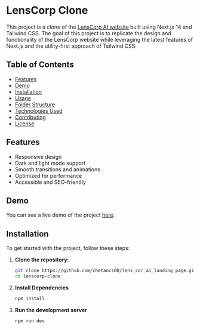 # LensCorp Clone

This project is a clone of the [LensCorp AI website](https://lenscorp.ai/) built using Next.js 14 and Tailwind CSS. The goal of this project is to replicate the design and functionality of the LensCorp website while leveraging the latest features of Next.js and the utility-first approach of Tailwind CSS.

## Table of Contents

- [Features](#features)
- [Demo](#demo)
- [Installation](#installation)
- [Usage](#usage)
- [Folder Structure](#folder-structure)
- [Technologies Used](#technologies-used)
- [Contributing](#contributing)
- [License](#license)

## Features

- Responsive design
- Dark and light mode support
- Smooth transitions and animations
- Optimized for performance
- Accessible and SEO-friendly

## Demo

You can see a live demo of the project [here](https://lens-cor-ai-landing-page.vercel.app/).

## Installation

To get started with the project, follow these steps:

1. **Clone the repository:**

   ```bash
   git clone https://github.com/chetancs00/lens_cor_ai_landing_page.git
   cd lenscorp-clone

2. **Install Dependencies**
    ```bash
    npm install

3. **Run the development server**
    ```bash
    npm run dev
